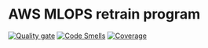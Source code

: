 # AWS MLOPS retrain program
[![Quality gate](https://sonarcloud.io/api/project_badges/quality_gate?project=lightnessofbein_aws_mlops)](https://sonarcloud.io/summary/new_code?id=lightnessofbein_aws_mlops)
[![Code Smells](https://sonarcloud.io/api/project_badges/measure?project=lightnessofbein_aws_mlops&metric=code_smells)](https://sonarcloud.io/summary/new_code?id=lightnessofbein_aws_mlops)
[![Coverage](https://sonarcloud.io/api/project_badges/measure?project=lightnessofbein_aws_mlops&metric=coverage)](https://sonarcloud.io/summary/new_code?id=lightnessofbein_aws_mlops)
